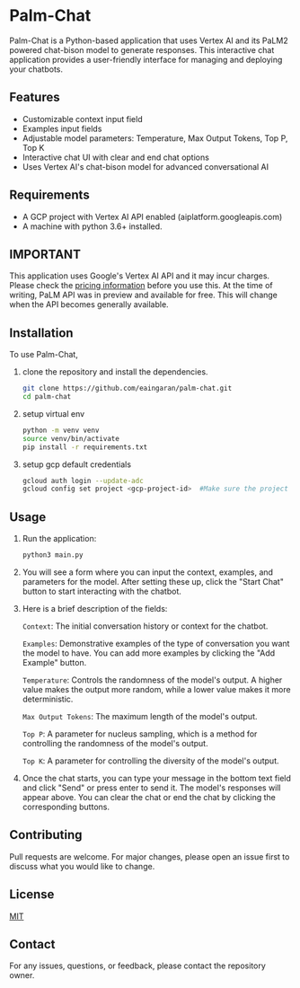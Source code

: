 # Palm-Chat

Palm-Chat is a Python-based application that uses Vertex AI and its PaLM2 powered chat-bison model to generate responses. This interactive chat application provides a user-friendly interface for managing and deploying your chatbots.

## Features

- Customizable context input field
- Examples input fields
- Adjustable model parameters: Temperature, Max Output Tokens, Top P, Top K
- Interactive chat UI with clear and end chat options
- Uses Vertex AI's chat-bison model for advanced conversational AI

## Requirements

- A GCP project with Vertex AI API enabled (aiplatform.googleapis.com)
- A machine with python 3.6+ installed.

## IMPORTANT

This application uses Google's Vertex AI API and it may incur charges. Please check the [pricing information](https://cloud.google.com/vertex-ai/pricing) before you use this. At the time of writing, PaLM API was in preview and available for free. This will change when the API becomes generally available.

## Installation

To use Palm-Chat,

1. clone the repository and install the dependencies.

    ```bash
    git clone https://github.com/eaingaran/palm-chat.git
    cd palm-chat
    ```

2. setup virtual env

    ```bash
    python -m venv venv
    source venv/bin/activate
    pip install -r requirements.txt
    ```

3. setup gcp default credentials

    ```bash
    gcloud auth login --update-adc
    gcloud config set project <gcp-project-id>  #Make sure the project has Vertex AI API (aiplatform.googleapis.com) enabled.
    ```

## Usage

1. Run the application:

    ```bash
    python3 main.py
    ```

2. You will see a form where you can input the context, examples, and parameters for the model. After setting these up, click the "Start Chat" button to start interacting with the chatbot.

3. Here is a brief description of the fields:

    `Context`: The initial conversation history or context for the chatbot.

    `Examples`: Demonstrative examples of the type of conversation you want the model to have. You can add more examples by clicking the "Add Example" button.

    `Temperature`: Controls the randomness of the model's output. A higher value makes the output more random, while a lower value makes it more deterministic.

    `Max Output Tokens`: The maximum length of the model's output.

    `Top P`: A parameter for nucleus sampling, which is a method for controlling the randomness of the model's output.

    `Top K`: A parameter for controlling the diversity of the model's output.

4. Once the chat starts, you can type your message in the bottom text field and click "Send" or press enter to send it. The model's responses will appear above. You can clear the chat or end the chat by clicking the corresponding buttons.

## Contributing

Pull requests are welcome. For major changes, please open an issue first to discuss what you would like to change.

## License

[MIT](LICENSE)

## Contact

For any issues, questions, or feedback, please contact the repository owner.
